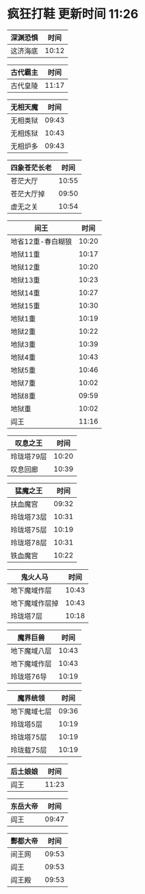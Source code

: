 # 疯狂打鞋 更新时间 11:26

| 深渊恐惧   | 时间    |
|--------|-------|
| 这济海底 | 10:12 |

| 古代霸主   | 时间    |
|--------|-------|
| 古代皇陵 | 11:17 |

| 无相天魔   | 时间    |
|--------|-------|
| 无相类狱 | 09:43 |
| 无相炼狱 | 10:43 |
| 无相炉多 | 09:43 |

| 四象苍茫长老   | 时间    |
|--------|-------|
| 苍茫大厅 | 10:55 |
| 苍茫大厅掉 | 09:50 |
| 虚无之关 | 10:54 |

| 间王   | 时间    |
|--------|-------|
| 地省12重-春白糊狼 | 10:20 |
| 地狱11重 | 10:17 |
| 地狱12重 | 10:20 |
| 地狱13重 | 10:23 |
| 地狱14重 | 10:27 |
| 地狱15重 | 10:30 |
| 地狱1重 | 10:19 |
| 地狱2重 | 10:22 |
| 地狱3重 | 10:39 |
| 地狱4重 | 10:43 |
| 地狱5重 | 10:46 |
| 地狱7重 | 10:02 |
| 地狱8重 | 09:59 |
| 地狱重 | 10:02 |
| 阎王 | 11:16 |

| 叹息之王   | 时间    |
|--------|-------|
| 玲珑塔79层 | 10:20 |
| 叹息回廊 | 10:39 |

| 猛魔之王   | 时间    |
|--------|-------|
| 扶血魔宫 | 09:32 |
| 玲珑塔73层 | 10:31 |
| 玲珑塔75层 | 10:19 |
| 玲珑塔78层 | 10:31 |
| 铁血魔宫 | 10:22 |

| 鬼火人马   | 时间    |
|--------|-------|
| 地下魔域作层 | 10:43 |
| 地下魔域作层掉 | 10:43 |
| 玲珑塔7层 | 10:18 |

| 魔界巨兽   | 时间    |
|--------|-------|
| 地下魔域八层 | 10:43 |
| 地下魔域作层 | 10:43 |
| 玲珑塔76导 | 10:19 |

| 魔界统领   | 时间    |
|--------|-------|
| 地下魔域七层 | 09:36 |
| 玲珑塔5层 | 10:19 |
| 玲珑塔75层 | 10:19 |
| 玲珑载75层 | 10:19 |

| 后土娘娘   | 时间    |
|--------|-------|
| 阎王 | 11:23 |

| 东岳大帝   | 时间    |
|--------|-------|
| 阎王 | 09:47 |

| 酆都大帝   | 时间    |
|--------|-------|
| 间王网 | 09:53 |
| 阎王 | 09:53 |
| 阎王殿 | 09:53 |